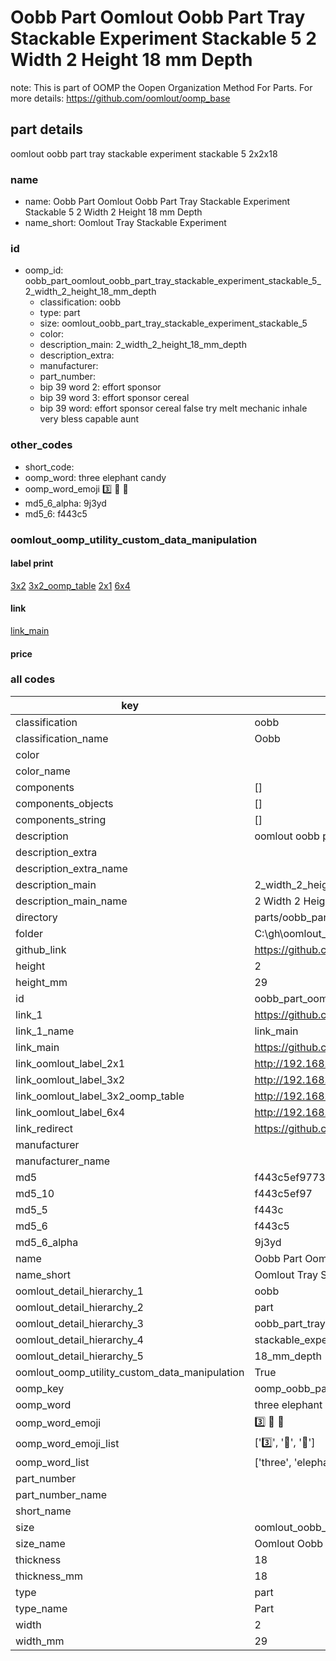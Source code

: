 # Oobb Part Oomlout Oobb Part Tray Stackable Experiment Stackable 5 2 Width 2 Height 18 mm Depth  

note: This is part of OOMP the Oopen Organization Method For Parts. For more details: https://github.com/oomlout/oomp_base

##  part details
  



oomlout oobb part tray stackable experiment stackable 5 2x2x18



### name
* name: Oobb Part Oomlout Oobb Part Tray Stackable Experiment Stackable 5 2 Width 2 Height 18 mm Depth
* name_short: Oomlout Tray Stackable Experiment
### id
* oomp_id: oobb_part_oomlout_oobb_part_tray_stackable_experiment_stackable_5_2_width_2_height_18_mm_depth
  * classification: oobb
  * type: part
  * size: oomlout_oobb_part_tray_stackable_experiment_stackable_5
  * color: 
  * description_main: 2_width_2_height_18_mm_depth
  * description_extra: 
  * manufacturer: 
  * part_number: 
  * bip 39 word 2: effort sponsor
  * bip 39 word 3: effort sponsor cereal
  * bip 39 word: effort sponsor cereal false try melt mechanic inhale very bless capable aunt

### other_codes
* short_code: 
* oomp_word: three elephant candy
* oomp_word_emoji :three: :elephant: :candy:
* md5_6_alpha: 9j3yd
* md5_6: f443c5






### oomlout_oomp_utility_custom_data_manipulation
#### label print
[3x2](http://192.168.1.245:1112/?label=oomp%209j3yd)
[3x2_oomp_table](http://192.168.1.108:1112/?label=oomp%209j3yd)
[2x1](http://192.168.1.242:1112/?label=oomp%209j3yd)
[6x4](http://192.168.1.55:1112/?label=oomp%209j3yd)    

#### link

[link_main](https://github.com/oomlout/oomlout_oobb_version_4_generated_parts/tree/main/navigation_oomp/oobb/part/oomlout_oobb_part_tray_stackable_experiment_stackable_5/2_width_2_height_18_mm_depth/part)                              

#### price







### all codes 
| key | value |  
| --- | --- |  
| classification | oobb |  
| classification_name | Oobb |  
| color |  |  
| color_name |  |  
| components | [] |  
| components_objects | [] |  
| components_string | [] |  
| description | oomlout oobb part tray stackable experiment stackable 5 2x2x18 |  
| description_extra |  |  
| description_extra_name |  |  
| description_main | 2_width_2_height_18_mm_depth |  
| description_main_name | 2 Width 2 Height 18 mm Depth |  
| directory | parts/oobb_part_oomlout_oobb_part_tray_stackable_experiment_stackable_5_2_width_2_height_18_mm_depth |  
| folder | C:\gh\oomlout_oobb_version_4_generated_parts\parts\oobb_part_oomlout_oobb_part_tray_stackable_experiment_stackable_5_2_width_2_height_18_mm_depth |  
| github_link | https://github.com/oomlout/oomlout_oomp_part_src/tree/main/parts/oobb_part_oomlout_oobb_part_tray_stackable_experiment_stackable_5_2_width_2_height_18_mm_depth |  
| height | 2 |  
| height_mm | 29 |  
| id | oobb_part_oomlout_oobb_part_tray_stackable_experiment_stackable_5_2_width_2_height_18_mm_depth |  
| link_1 | https://github.com/oomlout/oomlout_oobb_version_4_generated_parts/tree/main/navigation_oomp/oobb/part/oomlout_oobb_part_tray_stackable_experiment_stackable_5/2_width_2_height_18_mm_depth/part |  
| link_1_name | link_main |  
| link_main | https://github.com/oomlout/oomlout_oobb_version_4_generated_parts/tree/main/navigation_oomp/oobb/part/oomlout_oobb_part_tray_stackable_experiment_stackable_5/2_width_2_height_18_mm_depth/part |  
| link_oomlout_label_2x1 | http://192.168.1.242:1112/?label=oomp%209j3yd |  
| link_oomlout_label_3x2 | http://192.168.1.245:1112/?label=oomp%209j3yd |  
| link_oomlout_label_3x2_oomp_table | http://192.168.1.108:1112/?label=oomp%209j3yd |  
| link_oomlout_label_6x4 | http://192.168.1.55:1112/?label=oomp%209j3yd |  
| link_redirect | https://github.com/oomlout/oomlout_oobb_version_4_generated_parts/tree/main/parts/oobb_oomlout_oobb_part_tray_stackable_experiment_stackable_5_02_02_18 |  
| manufacturer |  |  
| manufacturer_name |  |  
| md5 | f443c5ef9773b1462af4f5244b349a35 |  
| md5_10 | f443c5ef97 |  
| md5_5 | f443c |  
| md5_6 | f443c5 |  
| md5_6_alpha | 9j3yd |  
| name | Oobb Part Oomlout Oobb Part Tray Stackable Experiment Stackable 5 2 Width 2 Height 18 mm Depth |  
| name_short | Oomlout Tray Stackable Experiment |  
| oomlout_detail_hierarchy_1 | oobb |  
| oomlout_detail_hierarchy_2 | part |  
| oomlout_detail_hierarchy_3 | oobb_part_tray |  
| oomlout_detail_hierarchy_4 | stackable_experiment_stackable_5 |  
| oomlout_detail_hierarchy_5 | 18_mm_depth |  
| oomlout_oomp_utility_custom_data_manipulation | True |  
| oomp_key | oomp_oobb_part_oomlout_oobb_part_tray_stackable_experiment_stackable_5_2_width_2_height_18_mm_depth |  
| oomp_word | three elephant candy |  
| oomp_word_emoji | :three: :elephant: :candy: |  
| oomp_word_emoji_list | [':three:', ':elephant:', ':candy:'] |  
| oomp_word_list | ['three', 'elephant', 'candy'] |  
| part_number |  |  
| part_number_name |  |  
| short_name |  |  
| size | oomlout_oobb_part_tray_stackable_experiment_stackable_5 |  
| size_name | Oomlout Oobb Part Tray Stackable Experiment Stackable 5 |  
| thickness | 18 |  
| thickness_mm | 18 |  
| type | part |  
| type_name | Part |  
| width | 2 |  
| width_mm | 29 |  
